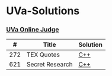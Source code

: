 UVa-Solutions
========

### [UVa Online Judge](https://uva.onlinejudge.org/)


| # | Title | Solution |
|---| ----- | -------- |
|272|TEX Quotes| [C++](./UVa%20272%20-%20TEX%20Quotes/src/TEX%20Quotes.cpp)|
|621|Secret Research| [C++](./UVa%20621%20-%20Secret%20Research/src/Secret%20Research.cpp)|
